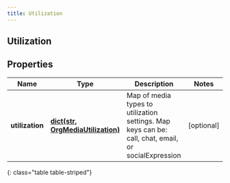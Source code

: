 ```yaml
---
title: Utilization
---
```

## Utilization

## Properties

|Name | Type | Description | Notes|
|------------ | ------------- | ------------- | -------------|
| **utilization** | [**dict(str, OrgMediaUtilization)**](OrgMediaUtilization.html) | Map of media types to utilization settings.  Map keys can be: call, chat, email, or socialExpression | [optional] |
{: class="table table-striped"}


